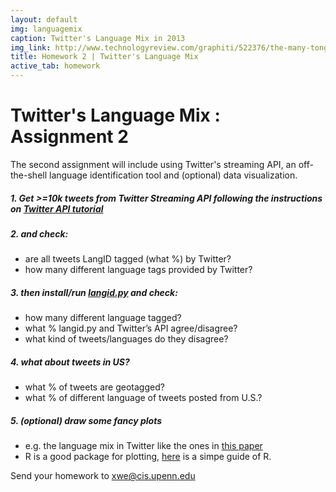 ```yaml
---
layout: default
img: languagemix
caption: Twitter's Language Mix in 2013  
img_link: http://www.technologyreview.com/graphiti/522376/the-many-tongues-of-twitter/
title: Homework 2 | Twitter's Language Mix
active_tab: homework
---
```




Twitter's Language Mix <span class="text-muted">: Assignment 2</span> 
=============================================================

The second assignment will include using Twitter's streaming API, an off-the-shell language identification tool and (optional) data visualization.

##### 1. Get >=10k tweets from Twitter Streaming API following the instructions on [Twitter API tutorial](/twittertutorial.html) 

##### 2. and check:
- are all tweets LangID tagged (what %) by Twitter?
- how many different language tags provided by Twitter?

##### 3. then install/run [langid.py](https://github.com/saffsd/langid.py) and check:
- how many different language tagged?
- what % langid.py and Twitter’s API agree/disagree?
- what kind of tweets/languages do they disagree?

##### 4. what about tweets in US?
- what % of tweets are geotagged?
- what % of different language of tweets posted from U.S.?

##### 5. (optional) draw some fancy plots 
- e.g. the language mix in Twitter like the ones in [this paper](http://journals.plos.org/plosone/article?id=10.1371/journal.pone.0061981)
- R is a good package for plotting, [here](http://www.statmethods.net/) is a simpe guide of R. 


Send your homework to xwe@cis.upenn.edu






